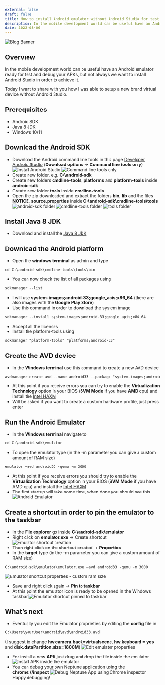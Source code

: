 ```yaml
---
external: false
draft: false
title: How to install Android emulator without Android Studio for test and debug Neptune Apps
description: In the mobile development world can be useful have an Android emulator ready for test and debug your APKs, but not always we want to install Android Studio in order to achieve it. Let's see how to setup a new brand virtual device using the Android SDK.
date: 2022-08-06
---
```

![Blog Banner](/images/install-android-emulator-without-android-studio/banner.png)

## Overview
In the mobile development world can be useful have an Android emulator ready for test and debug your APKs, but not always we want to install Android Studio in order to achieve it.

Today I want to share with you how I was able to setup a new brand virtual device without Android Studio.

## Prerequisites
- Android SDK
- Java 8 JDK 
- Windows 10/11

## Download the Android SDK
- Download the Android command line tools in this page [Developer Android Studio](https://developer.android.com/studio) (**Download options** -> **Command line tools only**)
![Install Android Studio](/images/install-android-emulator-without-android-studio/1.png)
![Command line tools only](/images/install-android-emulator-without-android-studio/2.png)
- Create new folder, e.g. **C:\android-sdk**
- Create new folders **cmdline-tools**, **platforms** and **platform-tools** inside **android-sdk**
- Create new folder **tools** inside **cmdline-tools**
- Open the zip downloaded and extract the folders **bin**, **lib** and the files **NOTICE**, **source.properties** inside **C:\android-sdk\cmdline-tools\tools**
![android-sdk folder](/images/install-android-emulator-without-android-studio/3.png)
![cmdline-tools folder](/images/install-android-emulator-without-android-studio/4.png)
![tools folder](/images/install-android-emulator-without-android-studio/5.png)

## Install Java 8 JDK
- Download and install the [Java 8 JDK](https://download.oracle.com/java/18/archive/jdk-18.0.2_windows-x64_bin.exe)

## Download the Android platform
- Open the **windows terminal** as admin and type
```html
cd C:\android-sdk\cmdline-tools\tools\bin
```
- You can now check the list of all packages using 
```html
sdkmanager --list
```
- I will use **system-images;android-33;google_apis;x86_64** (there are also images with the **Google Play Store**) 
- Use this command in order to download the system image
```html
sdkmanager --install system-images;android-33;google_apis;x86_64
```
- Accept all the licenses
- Install the platform-tools using 
```html
sdkmanager "platform-tools" "platforms;android-33"
```

## Create the AVD device
- In the **Windows terminal** use this command to create a new AVD device
```html
avdmanager create avd --name android33 --package "system-images;android-33;google_apis;x86_64"
```
- At this point if you receive errors you can try to enable the **Virtualization Technology** option in your BIOS (**SVM Mode** if you have **AMD** cpu) and install the [Intel HAXM](https://github.com/intel/haxm/releases/download/v7.7.1/haxm-windows_v7_7_1.zip)
- Will be asked if you want to create a custom hardware profile, just press enter

## Run the Android Emulator
- In the **Windows terminal** navigate to 
```html
cd C:\android-sdk\emulator
```
- To open the emulator type (in the -m parameter you can give a custom amount of RAM size) 
```html
emulator –avd android33 -qemu -m 3000
```
- At this point if you receive errors you should try to enable the **Virtualization Technology** option in your BIOS (**SVM Mode** if you have AMD cpu) and install the [Intel HAXM](https://github.com/intel/haxm/releases/download/v7.7.1/haxm-windows_v7_7_1.zip)
- The first startup will take some time, when done you should see this
![Android Emulator](/images/install-android-emulator-without-android-studio/6.png)

## Create a shortcut in order to pin the emulator to the taskbar
- In the **File explorer** go inside **C:\android-sdk\emulator**
- Right click on **emulator.exe** -> Create shortcut
![Emulator shortcut creation](/images/install-android-emulator-without-android-studio/7.png)
- Then right click on the shortcut created -> **Properties**
- In the **target** type (in the -m parameter you can give a custom amount of RAM size)
```html
C:\android-sdk\emulator\emulator.exe –avd android33 -qemu -m 3000
```
![Emulator shortcut properties - custom ram size](/images/install-android-emulator-without-android-studio/8.png)
- Save and right click again -> **Pin to taskbar**
- At this point the emulator icon is ready to be opened in the Windows taskbar
![Emulator shortcut pinned to taskbar](/images/install-android-emulator-without-android-studio/9.png)

## What’s next
- Eventually you edit the Emulator proprieties by editing the **config** file in 
```html
C:\Users\yourUser\android\avd\android33.avd
```
(I suggest to change **hw.camera.back=virtualscene**, **hw.keyboard = yes** and **disk.dataPartition.size=1800M**)
![Edit emulator properties](/images/install-android-emulator-without-android-studio/10.png)
- For install a new **APK** just drag and drop the file inside the emulator
![Install APK inside the emulator](/images/install-android-emulator-without-android-studio/11.gif)
- You can debug your own Neptune application using the **chrome://inspect**
![Debug Neptune App using Chrome inspector](/images/install-android-emulator-without-android-studio/12.gif)
Happy debugging!